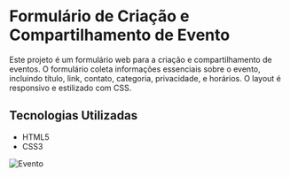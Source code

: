 # Formulário de Criação e Compartilhamento de Evento

Este projeto é um formulário web para a criação e compartilhamento de eventos. O formulário coleta informações essenciais sobre o evento, incluindo título, link, contato, categoria, privacidade, e horários. O layout é responsivo e estilizado com CSS.

## Tecnologias Utilizadas

- HTML5
- CSS3

![Evento](https://github.com/letwxD/event-form/assets/172401603/4afddd43-5b64-4706-9cc7-dfd1581f8aaf)
